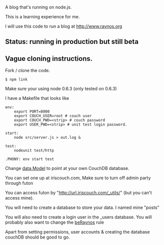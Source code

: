 A blog that's running on node.js.

This is a learning experience for me.

I will use this code to run a blog at http://www.raynos.org

## Status: running in production but still beta

## Vague cloning instructions.

Fork / clone the code. 

`$ npm link`

Make sure your using node 0.6.3 (only tested on 0.6.3)

I have a Makefile that looks like

	env:
        export PORT=8000
        export COUCH_USER=root # couch user
        export COUCH_PWD=<strip> # couch password
        export USER_PWD=<strip> # unit test login password. 

	start:
        node src/server.js > out.log &

	test:
	    nodeunit test/http

	.PHONY: env start test

Change [data Model][1] to point at your own CouchDB database.

You can set one up at iriscouch.com, Make sure to turn off admin party through futon

You can access futon by "http://url.iriscouch.com/_utils/" (but you can't access mine). 

You will need to create a database to store your data. I named mine "posts"

You will also need to create a login user in the _users database. You will probably also want to change the [beRaynos][2] rule

Apart from setting permissions, user accounts & creating the database couchDB should be good to go.
  
  [1]: https://github.com/Raynos/raynos-blog/blob/4be2309c5de824e8e4b377d635136e612ee6c74b/src/data/model.js#L47
  [2]: https://github.com/Raynos/raynos-blog/blob/dcf6c4837b47b4f70edeec8ace648ad97b102f25/src/controllers/post.js#L94